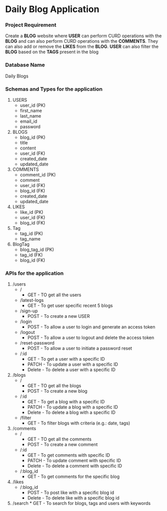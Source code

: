# Daily Blog Application

### Project Requirement
Create a **BLOG** website where **USER** can perform CURD operations with the **BLOG** and can also perform CURD operations with the **COMMENTS**. They can also add or remove the **LIKES** from the **BLOG**. **USER** can also filter the **BLOG** based on the **TAGS** present in the blog

### Database Name
Daily Blogs

### Schemas and Types for the application
1. USERS
	* user_id (PK)
	* first_name
	* last_name
	* email_id
	* password
2. BLOGS
	* blog_id (PK)
	* title
	* content
	* user_id (FK)
	* created_date
	* updated_date
3. COMMENTS
	* comment_id (PK)
	* comment
	* user_id (FK)
	* blog_id (FK)
	* created_date
	* updated_date
4. LIKES
	* like_id (PK) 
	* user_id (FK)
	* blog_id (FK)
5. Tag
	* tag_id (PK)
	* tag_name
6. BlogTag
	* blog_tag_id (PK)
	* tag_id (FK)
	* blog_id (FK)
   
### APIs for the application
1. /users
	* /
		* GET - TO get all the users
	* /latest-logs
		* GET - To get user specific recent 5 blogs
	* /sign-up
		* POST - To create a new USER
	* /login
		* POST - To allow a user to login and generate an access token
	* /logout
		* POST - To allow a user to logout and delete the access token
	* /reset-password
		* POST - To allow a user to initiate a password reset
	* /:id
		* GET - To get a user with a specific ID
		* PATCH - To update a user with a specific ID
		* Delete - To delete a user with a specific ID
2. /blogs
	* /
		* GET - TO get all the blogs
		* POST - To create a new blog
	* /:id
		* GET - To get a blog with a specific ID
		* PATCH - To update a blog with a specific ID
		* Delete - To delete a blog with a specific ID
	* /filter
		* GET - To filter blogs with criteria (e.g.: date, tags)
3. /comments
	* /
		* GET - TO get all the comments
		* POST - To create a new comment
	* /:id
		* GET - To get comments with specific ID
		* PATCH - To update comment with specific ID
		* Delete - To delete a comment with specific ID
	* /:blog_id
		* GET - To get comments for the specific blog
4. /likes
	* /:blog_id
		* POST - To post like with a specific blog id
		* Delete - To delete like with a specific blog id
5. /search
		* GET - To search for blogs, tags and users with keywords





